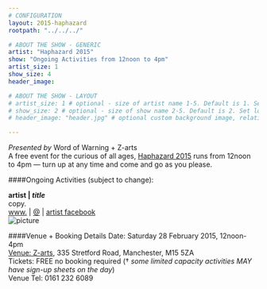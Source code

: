 ```yaml
---
# CONFIGURATION
layout: 2015-haphazard
rootpath: "../../../"

# ABOUT THE SHOW - GENERIC
artist: "Haphazard 2015"
show: "Ongoing Activities from 12noon to 4pm"
artist_size: 1
show_size: 4
header_image:

# ABOUT THE SHOW - LAYOUT
# artist_size: 1 # optional - size of artist name 1-5. Default is 1. Set longer names to lower values
# show_size: 2 # optional - size of show name 2-5. Default is 2. Set longer names to lower values
# header_image: "header.jpg" # optional custom background image, relative to current page

---
```

*Presented by* Word of Warning + Z-arts		
A free event for the curious of all ages, [Haphazard 2015](/current/2015-haphazard) runs from 12noon to 4pm  — turn up at any time and come and go as you please.		
		
####Ongoing Activities (subject to change):      
          
**artist | *title***        
copy.          
[www.](http://) | [@](http://twitter.com/) | [artist facebook](http://www.facebook.com/)        
![picture](.jpg)		
		
####Venue + Booking Details
Date: Saturday 28 February 2015, 12noon-4pm    
[Venue: Z-arts](http://www.z-arts.org/about-us/getting-here), 335 Stretford Road, Manchester, M15 5ZA        
Tickets: FREE no booking required († *some limited capacity activities MAY have sign-up sheets on the day*)        
Venue Tel: 0161 232 6089

